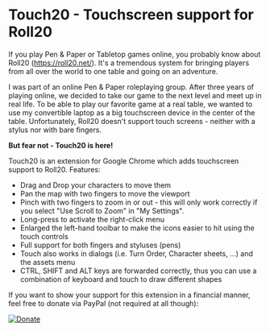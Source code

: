 Touch20 - Touchscreen support for Roll20
=====================================

If you play Pen & Paper or Tabletop games online, you probably know about Roll20 (https://roll20.net/). 
It's a tremendous system for bringing players from all over the world to one table and going on an adventure. 

I was part of an online Pen & Paper roleplaying group. After three years of playing online, we decided to 
take our game to the next level and meet up in real life. To be able to play our favorite game at a real table, we 
wanted to use my convertible laptop as a big touchscreen device in the center of the table. Unfortunately, Roll20 
doesn't support touch screens - neither with a stylus nor with bare fingers.

**But fear not - Touch20 is here!**

Touch20 is an extension for Google Chrome which adds touchscreen support to Roll20. Features:

  * Drag and Drop your characters to move them
  * Pan the map with two fingers to move the viewport
  * Pinch with two fingers to zoom in or out - this will only work
    correctly if you select "Use Scroll to Zoom" in "My Settings".
  * Long-press to activate the right-click menu
  * Enlarged the left-hand toolbar to make the icons easier to hit using the touch controls
  * Full support for both fingers and styluses (pens)
  * Touch also works in dialogs (i.e. Turn Order, Character sheets, ...) and the assets menu
  * CTRL, SHIFT and ALT keys are forwarded correctly, thus you can use a combination of keyboard
    and touch to draw different shapes

If you want to show your support for this extension in a financial manner, feel free to donate via PayPal (not required at all though): 

[![Donate](https://img.shields.io/badge/Donate-PayPal-green.svg)](https://www.paypal.com/cgi-bin/webscr?cmd=_s-xclick&hosted_button_id=UV4QZJ8SW4JAN&source=url)
